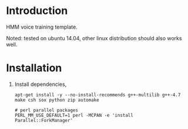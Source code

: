 # Introduction #
HMM voice training template.

Noted: tested on ubuntu 14.04, other linux distribution should also works well.

# Installation #
1. Install dependencies,

    ```
    apt-get install -y --no-install-recommends g++-multilib g++-4.7 make csh sox python zip automake

    # perl parallel packages
    PERL_MM_USE_DEFAULT=1 perl -MCPAN -e 'install Parallel::ForkManager'
    ```

